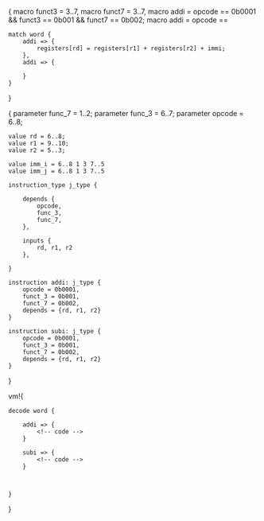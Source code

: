 {
    macro funct3 = 3..7,
    macro funct7 = 3..7,
    macro addi = opcode == 0b0001 && funct3 == 0b001 && funct7 == 0b002;
    macro addi = opcode ==


    match word {
        addi => {
            registers[rd] = registers[r1] + registers[r2] + immi;
        },
        addi => {

        }
    }
}


<!-- let funct3 = word_slice!(3..11){
        addi: 0b001,
        subi: 0b001,
    }

let funct7 = word_slice!(3..11){
    addi: 0b001,
    subi: 0b001,
}

vm!{

    addi: opcode, funct3, funct7 => {

    },

    subi: opcode, funct3, funct7 => {

    },

    subi: opcode, funct5, funct7 => {

    }

} -->


{
    parameter func_7 = 1..2;
    parameter func_3 = 6..7;
    parameter opcode = 6..8;

    value rd = 6..8;
    value r1 = 9..10;
    value r2 = 5..3;

    value imm_i = 6..8 1 3 7..5
    value imm_j = 6..8 1 3 7..5

    instruction_type j_type {

        depends {
            opcode,
            func_3,
            func_7,
        },

        inputs {
            rd, r1, r2
        },

    }

    instruction addi: j_type {
        opcode = 0b0001,
        funct_3 = 0b001,
        funct_7 = 0b002,
        depends = {rd, r1, r2}
    }

    instruction subi: j_type {
        opcode = 0b0001,
        funct_3 = 0b001,
        funct_7 = 0b002,
        depends = {rd, r1, r2}
    }
}


vm!{

    decode word {

        addi => {
            <!-- code -->
        }

        subi => {
            <!-- code -->
        }



    }

}
